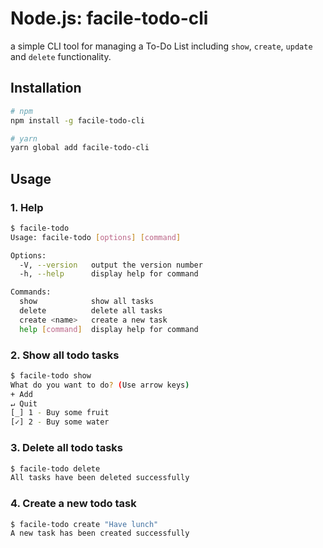 # Node.js: facile-todo-cli

a simple CLI tool for managing a To-Do List including <code>show</code>, <code>create</code>, <code>update</code> and <code>delete</code> functionality.

## Installation

```bash
# npm
npm install -g facile-todo-cli

# yarn
yarn global add facile-todo-cli
```

## Usage

### 1. Help

```bash
$ facile-todo
Usage: facile-todo [options] [command]

Options:
  -V, --version   output the version number
  -h, --help      display help for command

Commands:
  show            show all tasks
  delete          delete all tasks
  create <name>   create a new task
  help [command]  display help for command
```

### 2. Show all todo tasks

```bash
$ facile-todo show
What do you want to do? (Use arrow keys)
+ Add
↵ Quit
[_] 1 - Buy some fruit
[✓] 2 - Buy some water
```

### 3. Delete all todo tasks

```bash
$ facile-todo delete
All tasks have been deleted successfully
```

### 4. Create a new todo task

```bash
$ facile-todo create "Have lunch"
A new task has been created successfully
```

